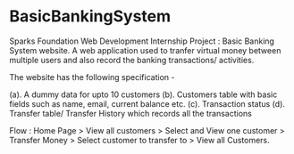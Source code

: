 # BasicBankingSystem
Sparks Foundation Web Development Internship Project : Basic Banking System website. A web application used to tranfer virtual money between multiple users and also record the banking transactions/ activities.

The website has the following specification -

(a). A dummy data for upto 10 customers
(b). Customers table with basic fields such as name, email, current balance etc.
(c). Transaction status
(d). Transfer table/ Transfer History which records all the transactions

Flow : Home Page > View all customers > Select and View one customer > Transfer Money > Select customer to transfer to > View all Customers.
